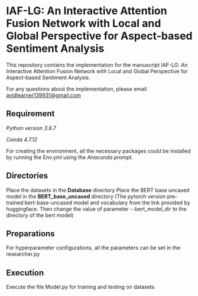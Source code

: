 # IAF-LG: An Interactive Attention Fusion Network with Local and Global Perspective for Aspect-based Sentiment Analysis

This repository contains the implementation for the manuscript IAF-LG: An Interactive Attention Fusion Network with Local and Global Perspective for Aspect-based Sentiment Analysis.

For any questions about the implementation, please email avidlearner139931@gmail.com

## Requirement
*Python version 3.6.7*

*Conda 4.7.12*

For creating the environment, all the necessary packages could be installed by running the Env.yml using the *Anaconda prompt*.

## Directories
Place the datasets in the **Database** directory
Place the BERT base uncased model in the **BERT_base_uncased** directory (The pytorch version pre-trained bert-base-uncased model and vocabulary from the link provided by huggingface. Then change the value of parameter --bert_model_dir to the directory of the bert model)

## Preparations
For hyperparameter configurations, all the parameters can be set in the researcher.py

## Execution
Execute the file Model.py for training and testing on datasets
